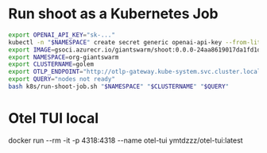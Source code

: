 # Run shoot as a Kubernetes Job
```bash
export OPENAI_API_KEY="sk-..."
kubectl -n "$NAMESPACE" create secret generic openai-api-key --from-literal=OPENAI_API_KEY="$OPENAI_API_KEY"
export IMAGE=gsoci.azurecr.io/giantswarm/shoot:0.0.0-24aa8619017da1fd1d24d6cf1e222dfc2d4f2caf
export NAMESPACE=org-giantswarm
export CLUSTERNAME=golem
export OTLP_ENDPOINT="http://otlp-gateway.kube-system.svc.cluster.local:4318"
export QUERY="nodes not ready"
bash k8s/run-shoot-job.sh "$NAMESPACE" "$CLUSTERNAME" "$QUERY"
```

# Otel TUI local
docker run --rm -it -p 4318:4318 --name otel-tui ymtdzzz/otel-tui:latest
